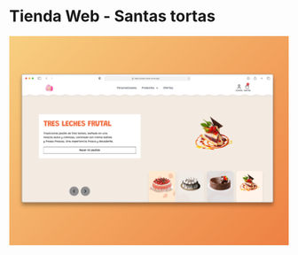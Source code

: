 # Tienda Web - Santas tortas

<a href="https://santas-tortas.vercel.app/">

![alt text](public/README.md.png)

</a>
